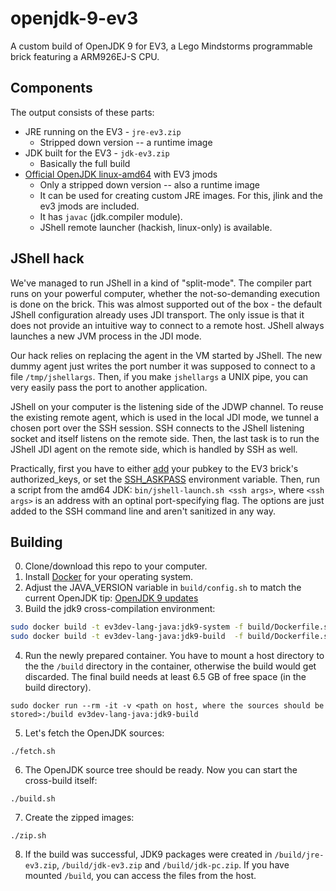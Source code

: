 # openjdk-9-ev3
A custom build of OpenJDK 9 for EV3, a Lego Mindstorms programmable brick featuring a ARM926EJ-S CPU.

## Components
The output consists of these parts:
* JRE running on the EV3 - `jre-ev3.zip`
  * Stripped down version -- a runtime image
* JDK built for the EV3 - `jdk-ev3.zip`
  * Basically the full build
* [Official OpenJDK linux-amd64](http://jdk.java.net/9/) with EV3 jmods
  * Only a stripped down version -- also a runtime image
  * It can be used for creating custom JRE images. For this, jlink and the ev3 jmods are included.
  * It has `javac` (jdk.compiler module).
  * JShell remote launcher (hackish, linux-only) is available.

## JShell hack
We've managed to run JShell in a kind of "split-mode". The compiler part runs on your powerful computer,
whether the not-so-demanding execution is done on the brick. This was almost supported out of the box - 
the default JShell configuration already uses JDI transport. The only issue is that it does not provide an
intuitive way to connect to a remote host. JShell always launches a new JVM process in the JDI mode.

Our hack relies on replacing the agent in the VM started by JShell. The new dummy agent just
writes the port number it was supposed to connect to a file `/tmp/jshellargs`. Then, if you make
`jshellargs` a UNIX pipe, you can very easily pass the port to another application.

JShell on your computer is the listening side of the JDWP channel. To reuse the existing remote agent,
which is used in the local JDI mode, we tunnel a chosen port over the SSH session. SSH connects to the 
JShell listening socket and itself listens on the remote side. Then, the last task is to run the
JShell JDI agent on the remote side, which is handled by SSH as well.

Practically, first you have to either [add](https://askubuntu.com/a/4833) your pubkey to the EV3 brick's authorized_keys,
or set the [SSH_ASKPASS](https://unix.stackexchange.com/a/83991) environment variable. Then, run a script from
the amd64 JDK: `bin/jshell-launch.sh <ssh args>`, where `<ssh args>` is an address with an optinal port-specifying flag.
The options are just added to the SSH command line and aren't sanitized in any way.

## Building

0. Clone/download this repo to your computer.
1. Install [Docker](https://docs.docker.com/engine/installation/) for your operating system.
2. Adjust the JAVA_VERSION variable in `build/config.sh` to match the current OpenJDK tip: [OpenJDK 9 updates](http://hg.openjdk.java.net/jdk-updates/jdk9u/)
3. Build the jdk9 cross-compilation environment:
```sh
sudo docker build -t ev3dev-lang-java:jdk9-system -f build/Dockerfile.system  build
sudo docker build -t ev3dev-lang-java:jdk9-build  -f build/Dockerfile.scripts build
```
4. Run the newly prepared container. You have to mount a host directory to the the `/build` directory in the container,
otherwise the build would get discarded. The final build needs at least 6.5 GB of free space (in the build directory).
```
sudo docker run --rm -it -v <path on host, where the sources should be stored>:/build ev3dev-lang-java:jdk9-build
```
5. Let's fetch the OpenJDK sources:
```
./fetch.sh
```
6. The OpenJDK source tree should be ready. Now you can start the cross-build itself:
```
./build.sh
```
7. Create the zipped images:
```
./zip.sh
```
8. If the build was successful, JDK9 packages were created in `/build/jre-ev3.zip`, `/build/jdk-ev3.zip` and `/build/jdk-pc.zip`.
If you have mounted `/build`, you can access the files from the host.
